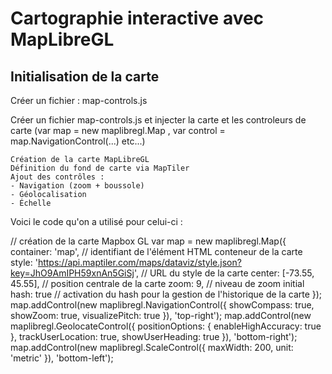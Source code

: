 # Cartographie interactive avec MapLibreGL
## Initialisation de la carte
Créer un fichier : map-controls.js

Créer un fichier map-controls.js et injecter la carte et les controleurs de carte (var map = new maplibregl.Map , var control = map.NavigationControl(...) etc...)

    Création de la carte MapLibreGL
    Définition du fond de carte via MapTiler
    Ajout des contrôles :
    - Navigation (zoom + boussole)
    - Géolocalisation
    - Échelle

Voici le code qu'on a utilisé pour celui-ci :

// création de la carte Mapbox GL
var map = new maplibregl.Map({
    container: 'map', // identifiant de l'élément HTML conteneur de la carte
    style: 'https://api.maptiler.com/maps/dataviz/style.json?key=JhO9AmIPH59xnAn5GiSj', // URL du style de la carte
    center: [-73.55, 45.55], // position centrale de la carte
    zoom: 9, // niveau de zoom initial
    hash: true // activation du hash pour la gestion de l'historique de la carte
});
map.addControl(new maplibregl.NavigationControl({
    showCompass: true,
    showZoom: true,
    visualizePitch: true
}), 'top-right');
map.addControl(new maplibregl.GeolocateControl({
    positionOptions: {
        enableHighAccuracy: true
    },
    trackUserLocation: true,
    showUserHeading: true
}), 'bottom-right');
map.addControl(new maplibregl.ScaleControl({
    maxWidth: 200,
    unit: 'metric'
}), 'bottom-left');


